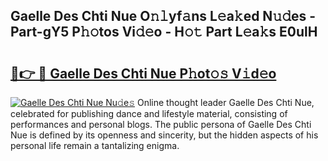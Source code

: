 ## Gaelle Des Chti Nue O𝚗𝚕yf𝚊ns L𝚎a𝚔ed N𝚞𝚍es - Part-gY5 P𝚑𝚘tos Vi𝚍𝚎o - H𝚘𝚝 Part L𝚎a𝚔s E0ulH

# <h2><a href="http://kf94jkz.oniu.top/?m=Gaelle+Des+Chti+Nue">🔗👉 🔴 Gaelle Des Chti Nue P𝚑ot𝚘𝚜 V𝚒d𝚎o</a></h2>

[![Gaelle Des Chti Nue Nu𝚍e𝚜](https://i.imgur.com/0qMVB7G.gif)](http://kf94jkz.oniu.top/?m=Gaelle+Des+Chti+Nue)
Online thought leader Gaelle Des Chti Nue, celebrated for publishing dance and lifestyle material, consisting of performances and personal blogs. The public persona of Gaelle Des Chti Nue is defined by its openness and sincerity, but the hidden aspects of his personal life remain a tantalizing enigma.  
